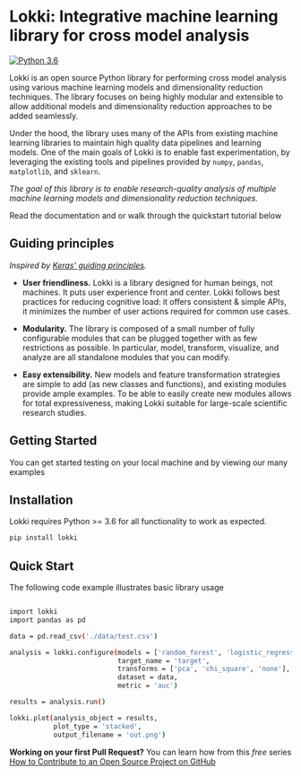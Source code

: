 # Lokki: Integrative machine learning library for cross model analysis

[![Python 3.6](https://img.shields.io/badge/python-3.6-blue.svg)](https://www.python.org/downloads/release/python-360/)


Lokki is an open source Python library for performing cross model analysis using various machine learning models and dimensionality reduction techniques. The library focuses on being highly modular and extensible to allow additional models and dimensionality reduction approaches to be added seamlessly.

Under the hood, the library uses many of the APIs from existing machine learning libraries to maintain high quality data pipelines and learning models. One of the main goals of Lokki is to enable fast experimentation, by leveraging the existing tools and pipelines provided by `numpy`, `pandas`, `matplotlib`, and `sklearn`.

_The goal of this library is to enable research-quality analysis of multiple machine learning models and dimensionality reduction techniques._

Read the documentation and or walk through the quickstart tutorial below

## Guiding principles

_Inspired by [Keras' guiding principles](https://github.com/keras-team/keras)._

- **User friendliness.** Lokki is a library designed for human beings, not machines. It puts user experience front and center. Lokki follows best practices for reducing cognitive load: it offers consistent & simple APIs, it minimizes the number of user actions required for common use cases.

- **Modularity.** The library is composed of a small number of fully configurable modules that can be plugged together with as few restrictions as possible. In particular, model, transform, visualize, and analyze are all standalone modules that you can modify.

- **Easy extensibility.** New models and feature transformation strategies are simple to add (as new classes and functions), and existing modules provide ample examples. To be able to easily create new modules allows for total expressiveness, making Lokki suitable for large-scale scientific research studies.

## Getting Started

You can get started testing on your local machine and by viewing our many examples

## Installation

Lokki requires Python >= 3.6 for all functionality to work as expected.

```bash
pip install lokki
```

## Quick Start

The following code example illustrates basic library usage

```bash

import lokki
import pandas as pd

data = pd.read_csv('./data/test.csv')

analysis = lokki.configure(models = ['random_forest', 'logistic_regression'],
                           target_name = 'target',
                           transforms = ['pca', 'chi_square', 'none'],
                           dataset = data,
                           metric = 'auc')

results = analysis.run()

lokki.plot(analysis_object = results,
           plot_type = 'stacked',
           output_filename = 'out.png')

```

**Working on your first Pull Request?** You can learn how from this _free_ series [How to Contribute to an Open Source Project on GitHub](https://egghead.io/series/how-to-contribute-to-an-open-source-project-on-github)

